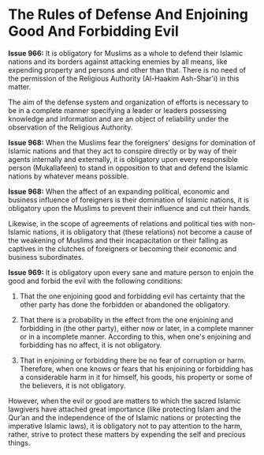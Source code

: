 The Rules of Defense And Enjoining Good And Forbidding Evil
===========================================================

**Issue 966:** It is obligatory for Muslims as a whole to defend their
Islamic nations and its borders against attacking enemies by all means,
like expending property and persons and other than that. There is no
need of the permission of the Religious Authority (Al-Haakim Ash-Shar'i)
in this matter.

The aim of the defense system and organization of efforts is necessary
to be in a complete manner specifying a leader or leaders possessing
knowledge and information and are an object of reliability under the
observation of the Religious Authority.

**Issue 968:** When the Muslims fear the foreigners' designs for
domination of Islamic nations and that they act to conspire directly or
by way of their agents internally and externally, it is obligatory upon
every responsible person (Mukallafeen) to stand in opposition to that
and defend the Islamic nations by whatever means possible.

**Issue 968:** When the affect of an expanding political, economic and
business influence of foreigners is their domination of Islamic nations,
it is obligatory upon the Muslims to prevent their influence and cut
their hands.

Likewise, in the scope of agreements of relations and political ties
with non-Islamic nations, it is obligatory that (these relations) not
become a cause of the weakening of Muslims and their incapacitation or
their falling as captives in the clutches of foreigners or becoming
their economic and business subordinates.

**Issue 969:** It is obligatory upon every sane and mature person to
enjoin the good and forbid the evil with the following conditions:

1) That the one enjoining good and forbidding evil has certainty that
the other party has done the forbidden or abandoned the obligatory.

2) That there is a probability in the effect from the one enjoining and
forbidding in (the other party), either now or later, in a complete
manner or in a incomplete manner. According to this, when one's
enjoining and forbidding has no affect, it is not obligatory.

3) That in enjoining or forbidding there be no fear of corruption or
harm. Therefore, when one knows or fears that his enjoining or
forbidding has a considerable harm in it for himself, his goods, his
property or some of the believers, it is not obligatory.

However, when the evil or good are matters to which the sacred Islamic
lawgivers have attached great importance (like protecting Islam and the
Qur’an and the independence of the of Islamic nations or protecting the
imperative Islamic laws), it is obligatory not to pay attention to the
harm, rather, strive to protect these matters by expending the self and
precious things.


